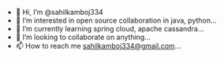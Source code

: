 - 👋 Hi, I’m @sahilkamboj334
- 👀 I’m interested in open source collaboration in java, python...
- 🌱 I’m currently learning spring cloud, apache cassandra...
- 💞️ I’m looking to collaborate on anything...
- 📫 How to reach me sahilkamboj334@gmail.com...

<!---
sahilkamboj334/sahilkamboj334 is a ✨ special ✨ repository because its `README.md` (this file) appears on your GitHub profile.
You can click the Preview link to take a look at your changes.
--->
